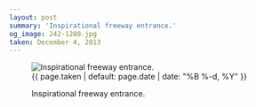 ```yaml
---
layout: post
summary: 'Inspirational freeway entrance.'
og_image: 242-1280.jpg
taken: December 4, 2013
---
```


<figure class="post" data-src="{{ site.assets_url }}/{{ page.og_image }}">
<img alt="Inspirational freeway entrance." sizes="(min-width: 700px) 50vw, calc(100vw - 2rem)" src="{{ site.assets_url }}/242-640.jpg" srcset="{{ site.assets_url }}/242-1280.jpg 1280w, {{ site.assets_url }}/242-960.jpg 960w, {{ site.assets_url }}/242-640.jpg 640w, {{ site.assets_url }}/242-320.jpg 320w"/>
<figcaption>
<time>{{ page.taken | default: page.date | date: "%B %-d, %Y" }}</time>
<p>Inspirational freeway entrance.</p>
</figcaption>
</figure>
